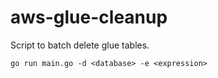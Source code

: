 # aws-glue-cleanup

Script to batch delete glue tables.

`go run main.go -d <database> -e <expression>`